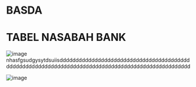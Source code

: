 # BASDA
# TABEL NASABAH BANK
![image](https://github.com/Mezi24/BASDA/assets/131523143/3fcac939-3e45-4c50-bbf1-1afefd83f38b)
nhasfgsudgysytdsuiisddddddddddddddddddddddddddddddddddddddddddddddddddddddddddddddddddddddddddddddddddddddddddddddddddd

![image](https://github.com/Mezi24/BASDA/assets/131523143/2f5bd5ec-6901-45da-add1-aa575869160d)


